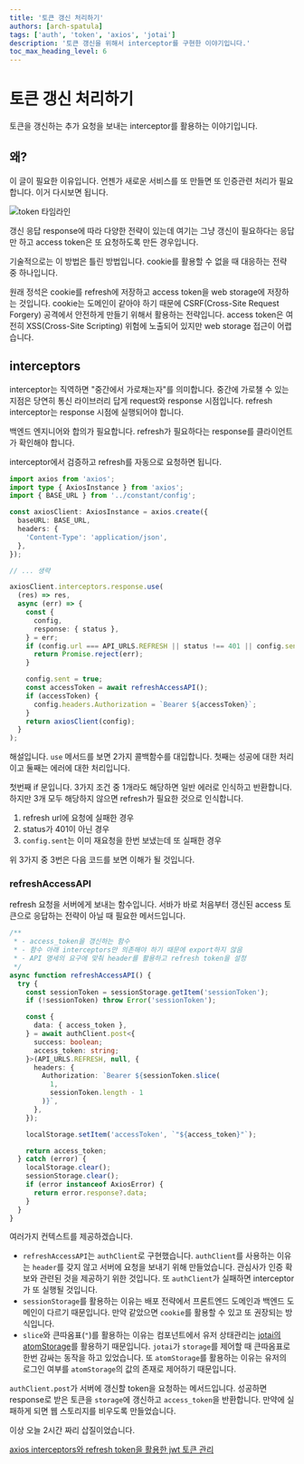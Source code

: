```yaml
---
title: '토큰 갱신 처리하기'
authors: [arch-spatula]
tags: ['auth', 'token', 'axios', 'jotai']
description: '토큰 갱신을 위해서 interceptor를 구현한 이야기입니다.'
toc_max_heading_level: 6
---
```


# 토큰 갱신 처리하기

토큰을 갱신하는 추가 요청을 보내는 interceptor를 활용하는 이야기입니다.

<!--truncate-->

## 왜?

이 글이 필요한 이유입니다. 언젠가 새로운 서비스를 또 만들면 또 인증관련 처리가 필요합니다. 이거 다시보면 됩니다.

![token 타임라인](https://user-images.githubusercontent.com/84452145/248524296-fdaf3d69-e8c6-4527-85c6-9805fafa5152.png)

갱신 응답 response에 따라 다양한 전략이 있는데 여기는 그냥 갱신이 필요하다는 응답만 하고 access token은 또 요청하도록 만든 경우입니다.

기술적으로는 이 방법은 틀린 방법입니다. cookie를 활용할 수 없을 때 대응하는 전략 중 하나입니다.

원래 정석은 cookie를 refresh에 저장하고 access token을 web storage에 저장하는 것입니다. cookie는 도메인이 같아야 하기 때문에 CSRF(Cross-Site Request Forgery) 공격에서 안전하게 만들기 위해서 활용하는 전략입니다. access token은 여전히 XSS(Cross-Site Scripting) 위험에 노출되어 있지만 web storage 접근이 어렵습니다.

## interceptors

interceptor는 직역하면 "중간에서 가로채는자"를 의미합니다. 중간에 가로챌 수 있는 지점은 당연히 통신 라이브러리 답게 request와 response 시점입니다. refresh interceptor는 response 시점에 실행되어야 합니다.

백엔드 엔지니어와 합의가 필요합니다. refresh가 필요하다는 response를 클라이언트가 확인해야 합니다.

interceptor에서 검증하고 refresh를 자동으로 요청하면 됩니다.

```ts
import axios from 'axios';
import type { AxiosInstance } from 'axios';
import { BASE_URL } from '../constant/config';

const axiosClient: AxiosInstance = axios.create({
  baseURL: BASE_URL,
  headers: {
    'Content-Type': 'application/json',
  },
});

// ... 생략

axiosClient.interceptors.response.use(
  (res) => res,
  async (err) => {
    const {
      config,
      response: { status },
    } = err;
    if (config.url === API_URLS.REFRESH || status !== 401 || config.sent) {
      return Promise.reject(err);
    }

    config.sent = true;
    const accessToken = await refreshAccessAPI();
    if (accessToken) {
      config.headers.Authorization = `Bearer ${accessToken}`;
    }
    return axiosClient(config);
  }
);
```

해설입니다. `use` 메서드를 보면 2가지 콜백함수를 대입합니다. 첫째는 성공에 대한 처리이고 둘째는 에러에 대한 처리입니다.

첫번째 if 문입니다. 3가지 조건 중 1개라도 해당하면 일반 에러로 인식하고 반환합니다. 하지만 3개 모두 해당하지 않으면 refresh가 필요한 것으로 인식합니다.

1. refresh url에 요청에 실패한 경우
2. status가 401이 아닌 경우
3. `config.sent`는 이미 재요청을 한번 보냈는데 또 실패한 경우

위 3가지 중 3번은 다음 코드를 보면 이해가 될 것입니다.

### refreshAccessAPI

refresh 요청을 서버에게 보내는 함수입니다. 서바가 바로 처음부터 갱신된 access 토큰으로 응답하는 전략이 아닐 때 필요한 메서드입니다.

```ts
/**
 * - access_token을 갱신하는 함수
 * - 함수 아래 interceptors만 의존해야 하기 때문에 export하지 않음
 * - API 명세의 요구에 맞춰 header를 활용하고 refresh token을 설정
 */
async function refreshAccessAPI() {
  try {
    const sessionToken = sessionStorage.getItem('sessionToken');
    if (!sessionToken) throw Error('sessionToken');

    const {
      data: { access_token },
    } = await authClient.post<{
      success: boolean;
      access_token: string;
    }>(API_URLS.REFRESH, null, {
      headers: {
        Authorization: `Bearer ${sessionToken.slice(
          1,
          sessionToken.length - 1
        )}`,
      },
    });

    localStorage.setItem('accessToken', `"${access_token}"`);

    return access_token;
  } catch (error) {
    localStorage.clear();
    sessionStorage.clear();
    if (error instanceof AxiosError) {
      return error.response?.data;
    }
  }
}
```

여러가지 컨텍스트를 제공하겠습니다.

- `refreshAccessAPI`는 `authClient`로 구현했습니다. `authClient`를 사용하는 이유는 `header`를 갖지 않고 서버에 요청을 보내기 위해 만들었습니다. 관심사가 인증 확보와 관련된 것을 제공하기 위한 것입니다. 또 `authClient`가 실패하면 interceptor가 또 실행될 것입니다.
- `sessionStorage`를 활용하는 이유는 배포 전략에서 프론트엔드 도메인과 백엔드 도메인이 다르기 때문입니다. 만약 같았으면 `cookie`를 활용할 수 있고 또 권장되는 방식입니다.
- `slice`와 큰따옴표(`"`)를 활용하는 이유는 컴포넌트에서 유저 상태관리는 [jotai의 atomStorage](https://jotai.org/docs/utilities/storage)를 활용하기 때문입니다. `jotai`가 `storage`를 제어할 때 큰따옴표로 한번 감싸는 동작을 하고 있었습니다. 또 `atomStorage`를 활용하는 이유는 유저의 로그인 여부를 `atomStorage`의 값의 존재로 제어하기 때문입니다.

`authClient.post`가 서버에 갱신할 token을 요청하는 메서드입니다. 성공하면 response로 받은 토큰을 `storage`에 갱신하고 `access_token`을 반환합니다. 만약에 실패하게 되면 웹 스토리지를 비우도록 만들었습니다.

<!-- 직접 구현하면서 제가 만든 백엔드에도 문제가 있었습니다. 원래 401에러를 돌려줘야 하는데 406에를 돌려주고 있었습니다.

오늘 배운 것 중 하나는 테스트 코드에는 status code도 포함해서 테스트 해야한다는 것입니다. 일단 msw를 보류하기 잘한 것 같습니다. 저의 백엔드 엔지니어링을 신뢰할 수 없습니다.

https://github.com/arch-spatula/flash-card-frontend/pull/42

https://github.com/arch-spatula/flash-card-backend/pull/46

프론트엔드 백엔드 모두 결합테스트가 필요합니다.

그리고 요청관련 함수는 그냥 button에 따로 구현하는 것이 정신 건강에 좋은 것 같습니다. -->

이상 오늘 2시간 짜리 삽질이었습니다.

[axios interceptors와 refresh token을 활용한 jwt 토큰 관리](https://gusrb3164.github.io/web/2022/08/07/refresh-with-axios-for-client/)
